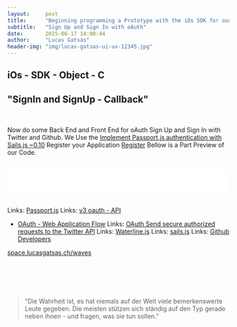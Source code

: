 ```yaml
---
layout:     post
title:      "Beginning programming a Prototype with the iOs SDK for our Start Up - App"
subtitle:   "Sign Up and Sign In with oAuth"
date:       2015-06-17 14:00:44
author:     "Lucas Gatsas"
header-img: "img/lucas-gatsas-ui-ux-12345.jpg"
---
```

<h2 class="section-heading">iOs - SDK - Object - C</h2>
<h2 class="section-heading">"SignIn and SignUp - Callback"</h2>

<br>

Now do some Back End and Front End for oAuth Sign Up and Sign In with Twitter and Github. We Use the <a href="http://lucasgatsas.ch/2015/01/17/sails.js/" target="_blank">Implement Passport.js authentication with Sails.js ~0.10</a> Register your Application <a href="https://github.com/settings/developers">Register</a> Bellow is a Part Preview of our Code. 

<div style="overflow:auto; height=200; width=100%;">
<pre style="color:black;background:white;"><pre>




</pre></pre></div>



Links: <a href="http://passportjs.org/" target="_blank">Passport.js</a>
Links: <a href="https://developer.github.com/v3/oauth/" target="_blank">v3 oauth - API
 - OAuth - Web Application Flow</a>
Links: <a href="https://dev.twitter.com/oauth" target="_blank">OAuth
Send secure authorized requests to the Twitter API</a>
Links: <a href="https://github.com/balderdashy/waterline" target="_blank">Waterline.js</a>
Links: <a href="http://sailsjs.org/#!/" target="_blank">sails.js</a>
Links: <a href="https://github.com/settings/developers">Github Developers</a>



<a href="http://space.lucasgatsas.ch/waves" target="_blank">space.lucasgatsas.ch/waves</a>

<br><br>






<br>
<blockquote>
“Die Wahrheit ist, es hat niemals auf der Welt viele bemerkenswerte Leute gegeben. Die meisten stützen sich ständig auf den Typ gerade neben ihnen - und fragen, was sie tun sollen.” 
</blockquote>

